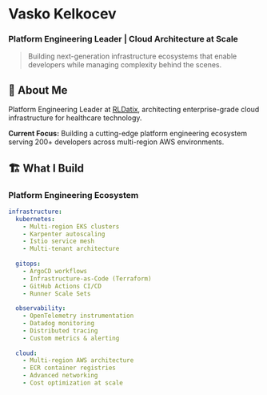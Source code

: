 # Vasko Kelkocev
### Platform Engineering Leader | Cloud Architecture at Scale

> Building next-generation infrastructure ecosystems that enable developers while managing complexity behind the scenes.

## 👋 About Me

Platform Engineering Leader at [RLDatix](https://www.rldatix.com), architecting enterprise-grade cloud infrastructure for healthcare technology.

**Current Focus:** Building a cutting-edge platform engineering ecosystem serving 200+ developers across multi-region AWS environments.

## 🏗️ What I Build

### Platform Engineering Ecosystem
```yaml
infrastructure:
  kubernetes:
    - Multi-region EKS clusters
    - Karpenter autoscaling
    - Istio service mesh
    - Multi-tenant architecture
  
  gitops:
    - ArgoCD workflows
    - Infrastructure-as-Code (Terraform)
    - GitHub Actions CI/CD
    - Runner Scale Sets
  
  observability:
    - OpenTelemetry instrumentation
    - Datadog monitoring
    - Distributed tracing
    - Custom metrics & alerting
  
  cloud:
    - Multi-region AWS architecture
    - ECR container registries
    - Advanced networking
    - Cost optimization at scale

